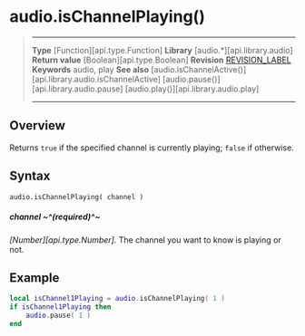 
# audio.isChannelPlaying()

> --------------------- ------------------------------------------------------------------------------------------
> __Type__              [Function][api.type.Function]
> __Library__           [audio.*][api.library.audio]
> __Return value__      [Boolean][api.type.Boolean]
> __Revision__          [REVISION_LABEL](REVISION_URL)
> __Keywords__          audio, play
> __See also__          [audio.isChannelActive()][api.library.audio.isChannelActive]
>								[audio.pause()][api.library.audio.pause]
>								[audio.play()][api.library.audio.play]
> --------------------- ------------------------------------------------------------------------------------------

## Overview

Returns `true` if the specified channel is currently playing; `false` if otherwise.


## Syntax

	audio.isChannelPlaying( channel )


##### channel ~^(required)^~
_[Number][api.type.Number]._ The channel you want to know is playing or not.


## Example

`````lua
local isChannel1Playing = audio.isChannelPlaying( 1 )
if isChannel1Playing then
    audio.pause( 1 )
end
`````
